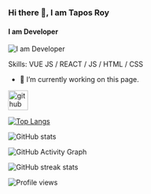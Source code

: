 ### Hi there 👋, I am Tapos Roy
#### I am Developer 
![I am Developer ](https://scontent.fdac22-1.fna.fbcdn.net/v/t39.30808-6/325151230_1164249817794768_8644501329500739815_n.jpg?stp=dst-jpg_p180x540&_nc_cat=107&ccb=1-7&_nc_sid=e3f864&_nc_ohc=OeGUnm8A4LQAX_obsA8&_nc_ht=scontent.fdac22-1.fna&oh=00_AfDJgP0gCPKhVjKJQx8EBy1s-qn8aa1VG_r5mde4gKd4Cw&oe=641E1E16)


Skills: VUE JS / REACT / JS / HTML / CSS

- 🔭 I’m currently working on this page. 


[<img src='https://cdn.jsdelivr.net/npm/simple-icons@3.0.1/icons/github.svg' alt='github' height='40'>](https://github.com/Developertaposroy)  

[![Top Langs](https://github-readme-stats.vercel.app/api/top-langs/?username=Developertaposroy)](https://github.com/anuraghazra/github-readme-stats)

![GitHub stats](https://github-readme-stats.vercel.app/api?username=Developertaposroy&show_icons=true)  

![GitHub Activity Graph](https://activity-graph.herokuapp.com/graph?username=Developertaposroy)  

![GitHub streak stats](https://streak-stats.demolab.com/?user=Developertaposroy)  

![Profile views](https://gpvc.arturio.dev/Developertaposroy)  
